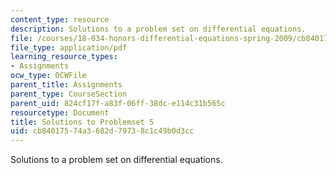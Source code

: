 ```yaml
---
content_type: resource
description: Solutions to a problem set on differential equations.
file: /courses/18-034-honors-differential-equations-spring-2009/cb84017574a3682d79738c1c49b0d3cc_MIT18_034s09_sol_pset05.pdf
file_type: application/pdf
learning_resource_types:
- Assignments
ocw_type: OCWFile
parent_title: Assignments
parent_type: CourseSection
parent_uid: 824cf17f-a83f-06ff-38dc-e114c31b565c
resourcetype: Document
title: Solutions to Problemset 5
uid: cb840175-74a3-682d-7973-8c1c49b0d3cc
---
```

Solutions to a problem set on differential equations.

